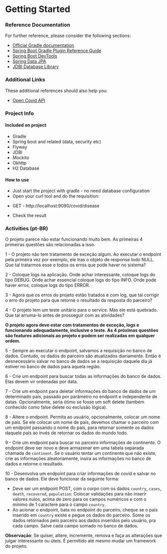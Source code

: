 # Getting Started

### Reference Documentation
For further reference, please consider the following sections:

* [Official Gradle documentation](https://docs.gradle.org)
* [Spring Boot Gradle Plugin Reference Guide](https://docs.spring.io/spring-boot/docs/2.4.2/gradle-plugin/reference/html/)
* [Spring Boot DevTools](https://docs.spring.io/spring-boot/docs/2.4.2/reference/htmlsingle/#using-boot-devtools)
* [Spring Data JPA](https://docs.spring.io/spring-boot/docs/2.4.2/reference/htmlsingle/#boot-features-jpa-and-spring-data)
* [JDBI Database Library](https://jdbi.org/)

### Additional Links
These additional references should also help you:

* [Open Covid API](https://corona.lmao.ninja/docs/#/)

### Project Info

#### Included on project
* Gradle
* Spring boot and related (data, security etc)
* Flyway
* JDBI
* Mockito
* Okhttp
* H2 Database

#### How to use
* Just start the project with gradle - no need database configuration
* Open your curl tool and do the requisition:
- GET - http://localhost:9090/covid/disease
* Check the result

### Activities (pt-BR)
O projeto parece não estar funcionando muito bem. As primeiras 4 primeiras questões são relacionadas a isso.

1 - O projeto não tem tratamento de exceção algum. Ao executar o endpoint pela primeira vez por exemplo, ele tras o
 objeto de response todo NULL. Que tal tratarmos esse e todos os erros que pode haver no sistema?

2 - Coloque logs na aplicação. Onde achar interessante, coloque logs do tipo DEBUG. Onde achar essencial coloque logs 
do tipo INFO. Onde pode haver erros, coloque logs do tipo ERROR.

3 - Agora que os erros do projeto estão tratados e com log, que tal corrigir o erro do projeto para que retorne o resultado
da resposta do parceiro?

4 - O projeto tem um teste unitário para o service. Mas ele está quebrado. Que tal arruma-lo antes de prosseguir com 
as atividades?

**O projeto agora deve estar com tratamentos de exceção, logs e funcionando adequadamente, inclusive o teste. 
As 4 próximas questões são features adicionais ao projeto e podem ser realizadas em qualquer ordem.**

5 - Sempre ao executar o endpoint, salvamos a requisição no banco de dados. Contudo, os dados do parceiro são atualizados
diariamente. Então é desnecessário salvar no banco de dados se a requisição daquele dia já estiver no banco de dados para
aquela região. 

6 - Crie um endpoint para buscar todas as informações do banco de dados. Elas devem vir ordenadas por data.

7 - Crie um endpoint para deletar informações do banco de dados de um determinado país, passado por parâmetro no endpoint
e independente de datas. Opcionalmente, seria ótimo se fosse um soft delete (também conhecido como false delete ou 
exclusão lógica).

8 - Altere o endpoint. Permita ao usuário, opcionalmente, colocar um nome de país. Se ele colocar um nome de país, devemos 
chamar o parceiro com um endpoint passando o nome do país, para retornar somente os dados daquele país ao invés de retornar
os dados do mundo todo.

9 - Crie um endpoint para buscar no parceiro informações de continente. O endpoint deve ser novo e deve armazenar em uma
tabela separada chamada de `continent`. Se o usuário tentar um continente que não existe, crie as informações aleatoriamente,
insira as informações no banco de dados e retorne o resultado.

10 - Desenvolva um endpoint para criar informações de covid e salvar no banco de dados. Ele deve funcionar da seguinte forma:
* Deve ser um endpoint POST, com o corpo com os dados `country`, `cases`, `death`, `recovered`, `population`. Colocar
validações para não inserir valores nulos, acima de zero para os campos numéricos e com o mínimo de 1 caractere para o
campo `country`.
* Ao acionar o endpoint, bata no endpoint do parceiro, cheque se o país inserido em `country` existe e pegue os dados
do parceiro. Some os dados retornados pelo parceiro aos dados inseridos pelo usuário, pra cada campo. Salve cada campo
somado no banco de dados.

**Observação**: Se quiser, altere, incremente, remova e faça as alterações que julgar interessante ou úteis.
É permitido até mesmo mudar um framework do projeto.
